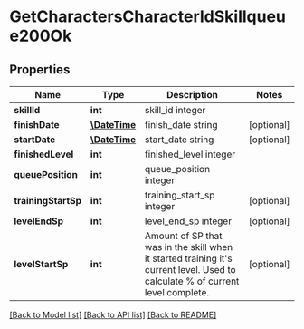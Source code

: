 # GetCharactersCharacterIdSkillqueue200Ok

## Properties
Name | Type | Description | Notes
------------ | ------------- | ------------- | -------------
**skillId** | **int** | skill_id integer | 
**finishDate** | [**\DateTime**](\DateTime.md) | finish_date string | [optional] 
**startDate** | [**\DateTime**](\DateTime.md) | start_date string | [optional] 
**finishedLevel** | **int** | finished_level integer | 
**queuePosition** | **int** | queue_position integer | 
**trainingStartSp** | **int** | training_start_sp integer | [optional] 
**levelEndSp** | **int** | level_end_sp integer | [optional] 
**levelStartSp** | **int** | Amount of SP that was in the skill when it started training it&#39;s current level. Used to calculate % of current level complete. | [optional] 

[[Back to Model list]](../README.md#documentation-for-models) [[Back to API list]](../README.md#documentation-for-api-endpoints) [[Back to README]](../README.md)


